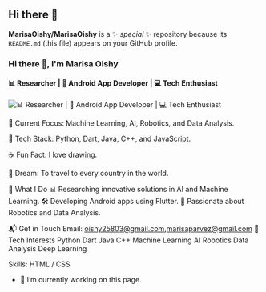 ## Hi there 👋

**MarisaOishy/MarisaOishy** is a ✨ _special_ ✨ repository because its `README.md` (this file) appears on your GitHub profile.
### Hi there 👋, I'm Marisa Oishy
#### 📊 Researcher | 🌱 Android App Developer | 💻 Tech Enthusiast
![📊 Researcher | 🌱 Android App Developer | 💻 Tech Enthusiast](https://media.licdn.com/dms/image/v2/D5603AQEnZP9ypc4qgQ/profile-displayphoto-shrink_200_200/B56ZOmV6OGGkAY-/0/1733662583062?e=1739404800&v=beta&t=tMAs11oZxd5wKBO12cEh2VdOy5f-ltICPbA92eFa-w4)

🔭 Current Focus: Machine Learning, AI, Robotics, and Data Analysis.

🌟 Tech Stack: Python, Dart, Java, C++, and JavaScript.

☕ Fun Fact: I love drawing.

🎯 Dream: To travel to every country in the world.

🌱 What I Do
📊 Researching innovative solutions in AI and Machine Learning.
🛠️ Developing Android apps using Flutter.
🤖 Passionate about Robotics and Data Analysis.

📬 Get in Touch
Email: oishy25803@gmail.com,marisaparvez@gmail.com
🧠 Tech Interests
Python Dart Java C++ Machine Learning AI Robotics Data Analysis Deep Learning

Skills:  HTML / CSS

- 🔭 I’m currently working on this page. 




